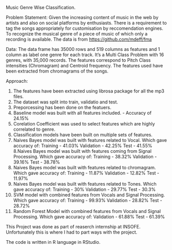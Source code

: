 Music Genre Wise Classification.

Problem Statement:
Given the increasing content of music in the web by artists and also on social platforms by enthusiasts. There is a requirement to tag the songs appropriately for customisation by reccomendation engines. To recognize the musical genre of a piece of music of which only a recording is available. The data is from https://github.com/mdeff/fma

Data:
The data frame has 35000 rows and 519 columns as features and 1 column as label one genre for each track. It’s a Multi Class Problem with 16 genres, with 35,000 records. The features correspond to Pitch Class intensities (Chromagram) and Centroid frequency. The features used have been extracted from chromagrams of the songs.

Approach:
1. The features have been extracted using librosa package for all the mp3 files.
2. The dataset was split into train, validatio and test.
3. Preporcessing has been done on the featuers.
4. Baseline model was built with all features included. - Accuracy of 24.15%
5. Corelation Coefficient was used to select features which are highly correlated to genre.
6. Classification models have been built on multiple sets of features.
7. Naives Bayes model was built with features related to Vocal. Which gave accuracy of:
            Training - 41.03%
            Validation - 42.25%
            Test - 41.55%
8.Naives Bayes model was built with features coming from Signal Processing. Which gave accuracy of:
            Training - 38.32%
            Validation - 39.16%
            Test - 38.78%
9. Naives Bayes model was built with features related to chromagram. Which gave accuracy of:
            Training - 11.87%
            Validation - 12.82%
            Test - 11.97%
10. Naives Bayes model was built with features related to Tones. Which gave accuracy of:
            Training - 30%
            Validation - 29.77%
            Test - 30.3%
11. SVM model with combined features from Vocals and Signal Processing. Which gave accuracy of:
            Training - 99.93%
            Validation - 28.82%
            Test - 28.72%
12. Random Forest Model with combined features from Vocals and Signal Processing. Which gave accuracy of:
            Validation - 61.88%
            Test - 61.39%
            
This Project was done as part of reaserch internship at INSOFE. Unfortunately this is where I had to part ways with the project.  

The code is written in R language in RStudio.
